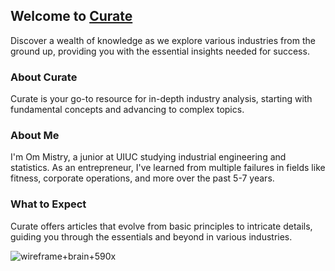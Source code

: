 ## Welcome to [Curate](https://ommistry25.github.io/)

Discover a wealth of knowledge as we explore various industries from the ground up, providing you with the essential insights needed for success.

### About Curate

Curate is your go-to resource for in-depth industry analysis, starting with fundamental concepts and advancing to complex topics.

### About Me

I'm Om Mistry, a junior at UIUC studying industrial engineering and statistics. As an entrepreneur, I've learned from multiple failures in fields like fitness, corporate operations, and more over the past 5-7 years.

### What to Expect

Curate offers articles that evolve from basic principles to intricate details, guiding you through the essentials and beyond in various industries.

![wireframe+brain+590x](https://github.com/OmMistry25/OmMistry25/assets/157780551/25bff821-8bdc-42e2-8b6b-8acef4c19d03)

